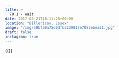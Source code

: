 ```yaml
---
title: >
  70.1 - wait
date: 2017-03-21T18:11:28+00:00
location: "Billericay, Essex"
image: "/img/50bfa0a75d0dfb3239817e7085ebea31.jpg"
draft: false
instagram: true
---
```


{{<photo src="/img/50bfa0a75d0dfb3239817e7085ebea31.jpg">}}
